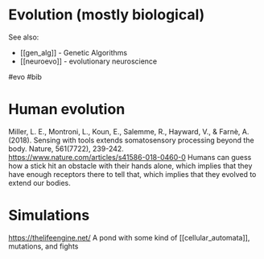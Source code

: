 # Evolution (mostly biological)

See also:
* [[gen_alg]] - Genetic Algorithms
* [[neuroevo]] - evolutionary neuroscience

#evo #bib


# Human evolution

Miller, L. E., Montroni, L., Koun, E., Salemme, R., Hayward, V., & Farnè, A. (2018). Sensing with tools extends somatosensory processing beyond the body. Nature, 561(7722), 239-242.
https://www.nature.com/articles/s41586-018-0460-0
Humans can guess how a stick hit an obstacle with their hands alone, which implies that they have enough receptors there to tell that, which implies that they evolved to extend our bodies.

# Simulations

https://thelifeengine.net/
A pond with some kind of [[cellular_automata]], mutations, and fights